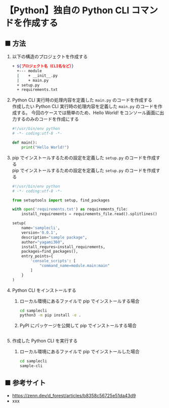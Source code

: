 # 【Python】独自の Python CLI コマンドを作成する

## ■ 方法

1. 以下の構造のプロジェクトを作成する
    ```sh
    + ${プロジェクト名（CLI名など）} 
      +--- module
      |    + __init__.py
      |    + main.py
      + setup.py   
      + requirements.txt
    ```

1. Python CLI 実行時の処理内容を定義した `main.py` のコードを作成する<br>
    作成したい Python CLI 実行時の処理内容を定義した `main.py` のコードを作成する。
    今回のケースでは簡単のため、Hello World! をコンソール画面に出力するのみのコードを作成にする

    ```python
    #!/usr/bin/env python
    # -*- coding:utf-8 -*-

    def main():
        print("Hello World!")
    ```

1. pip でインストールするための設定を定義した `setup.py` のコードを作成する<br>
    pip でインストールするための設定を定義した `setup.py` のコードを作成する
    ```python
    #!/usr/bin/env python
    # -*- coding:utf-8 -*-

    from setuptools import setup, find_packages

    with open('requirements.txt') as requirements_file:
        install_requirements = requirements_file.read().splitlines()

    setup(
        name='samplecli',
        version='0.0.1',
        description="sample package",
        author="yagami360",
        install_requres=install_requirements,
        packages=find_packages(),
        entry_points={
            'console_scripts': [
                "command_name=module.main:main"
            ]
        }    
    )
    ```

1. Python CLI をインストールする
    1. ローカル環境にあるファイルで pip でインストールする場合<br>
        ```sh
        cd samplecli
        python3 -m pip install -e .
        ```

    1. PyPI にパッケージを公開して pip でインストールする場合<br>
        ```sh
        ```

1. 作成した Python CLI を実行する<br>
    1. ローカル環境にあるファイルで pip でインストールした場合<br>
        ```sh
        cd samplecli
        sample-cli
        ```

## ■ 参考サイト

- https://zenn.dev/d_forest/articles/b8358c56725e51da43d9
- xxx